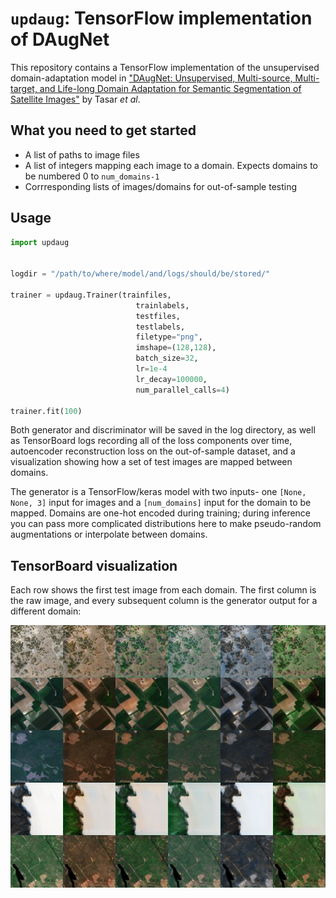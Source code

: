 # `updaug`: TensorFlow implementation of DAugNet

This repository contains a TensorFlow implementation of the unsupervised domain-adaptation model in ["DAugNet: Unsupervised, Multi-source, Multi-target, and Life-long Domain Adaptation for Semantic Segmentation of Satellite Images"](https://arxiv.org/abs/2005.06216) by Tasar *et al*.


## What you need to get started

* A list of paths to image files
* A list of integers mapping each image to a domain. Expects domains to be numbered 0 to `num_domains-1`
* Corrresponding lists of images/domains for out-of-sample testing

## Usage

```python
import updaug


logdir = "/path/to/where/model/and/logs/should/be/stored/"

trainer = updaug.Trainer(trainfiles,
                            trainlabels,
                            testfiles,
                            testlabels,
                            filetype="png",
                            imshape=(128,128),
                            batch_size=32,
                            lr=1e-4
                            lr_decay=100000,
                            num_parallel_calls=4)

trainer.fit(100)

```

Both generator and discriminator will be saved in the log directory, as well as TensorBoard logs recording all of the loss components over time, autoencoder reconstruction loss on the 
out-of-sample dataset, and a visualization showing how a set of test images are mapped between domains.

The generator is a TensorFlow/keras model with two inputs- one `[None, None, 3]` input for images and a `[num_domains]` input for the domain to be mapped. Domains are one-hot encoded during training; during inference you can pass more complicated distributions here to make pseudo-random augmentations or interpolate between domains.

## TensorBoard visualization

Each row shows the first test image from each domain. The first column is the raw image, and every subsequent column is the generator output for a different domain:

![](docs/tensorboard_img.png)
